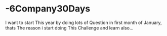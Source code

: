 # -6Company30Days

I want to start This year by doing lots of Question in first month of January, thats The reason i start doing This Challenge and learn also...
